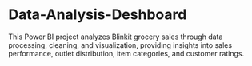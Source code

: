 # Data-Analysis-Deshboard
This Power BI project analyzes Blinkit grocery sales through data processing, cleaning, and visualization, providing insights into sales performance, outlet distribution, item categories, and customer ratings.

